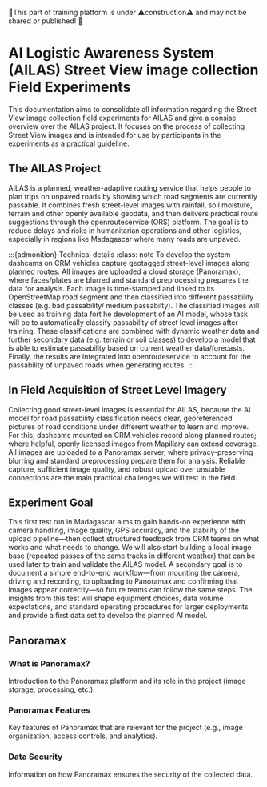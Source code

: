 🚧This part of training platform is under ⚠️construction⚠️ and may not be shared or published! 🚧

# AI Logistic Awareness System (AILAS) Street View image collection Field Experiments
This documentation aims to consolidate all information regarding the Street View image collection field experiments for AILAS and give a consise overview over the AILAS project. It focuses on the process of collecting Street View images and is intended for use by participants in the experiments as a practical guideline.

## The AILAS Project
AILAS is a planned, weather-adaptive routing service that helps people to plan trips on unpaved roads by showing which road segments are currently passable. It combines fresh street-level images with rainfall, soil moisture, terrain and other openly available geodata, and then delivers practical route suggestions through the openrouteservice (ORS) platform. The goal is to reduce delays and risks in humanitarian operations and other logistics, especially in regions like Madagascar where many roads are unpaved. 

:::{admonition} Technical details
:class: note
To develop the system dashcams on CRM vehicles capture geotagged street-level images along planned routes. All images are uploaded a cloud storage (Panoramax), where faces/plates are blurred and standard preprocessing prepares the data for analysis.  Each image is time-stamped and linked to its OpenStreetMap road segment and then classified into different passability classes (e.g. bad passability/ medium passabilty). The classified images will be used as training data fort he development of an AI model, whose task will be to automatically classify passability of street level images after training. These classifications are combined with dynamic weather data and further secondary data (e.g. terrain or soil classes) to develop a model that is able to estimate passability based on current weather data/forecasts.  Finally, the results are integrated into openrouteservice to account for the passability of unpaved roads when generating routes.
:::

## In Field Acquisition of Street Level Imagery
Collecting good street-level images is essential for AILAS, because the AI model for road passability classification needs clear, georeferenced pictures of road conditions under different weather to learn and improve. For this, dashcams mounted on CRM vehicles record along planned routes; where helpful, openly licensed images from Mapillary can extend coverage. All images are uploaded to a Panoramax server, where privacy-preserving blurring and standard preprocessing prepare them for analysis. Reliable capture, sufficient image quality, and robust upload over unstable connections are the main practical challenges we will test in the field. 

## Experiment Goal
This first test run in Madagascar aims to gain hands-on experience with camera handling, image quality, GPS accuracy, and the stability of the upload pipeline—then collect structured feedback from CRM teams on what works and what needs to change. We will also start building a local image base (repeated passes of the same tracks in different weather) that can be used later to train and validate the AILAS model. A secondary goal is to document a simple end-to-end workflow—from mounting the camera, driving and recording, to uploading to Panoramax and confirming that images appear correctly—so future teams can follow the same steps. The insights from this test will shape equipment choices, data volume expectations, and standard operating procedures for larger deployments and provide a first data set to develop the planned AI model.





## Panoramax

### What is Panoramax?
Introduction to the Panoramax platform and its role in the project (image storage, processing, etc.).


### Panoramax Features
Key features of Panoramax that are relevant for the project (e.g., image organization, access controls, and analytics).

### Data Security
Information on how Panoramax ensures the security of the collected data.





